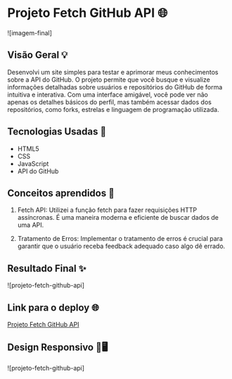 # Projeto Fetch GitHub API 🌐

![imagem-final]

## Visão Geral 💡

Desenvolvi um site simples para testar e aprimorar meus conhecimentos sobre a API do GitHub. O projeto permite que você busque e visualize informações detalhadas sobre usuários e repositórios do GitHub de forma intuitiva e interativa. Com uma interface amigável, você pode ver não apenas os detalhes básicos do perfil, mas também acessar dados dos repositórios, como forks, estrelas e linguagem de programação utilizada.

## Tecnologias Usadas 📌

- HTML5
- CSS
- JavaScript
- API do GitHub

## Conceitos aprendidos 📖

1. Fetch API: Utilizei a função fetch para fazer requisições HTTP assíncronas. É uma maneira moderna e eficiente de buscar dados de uma API.

2. Tratamento de Erros: Implementar o tratamento de erros é crucial para garantir que o usuário receba feedback adequado caso algo dê errado.

## Resultado Final ✨

![projeto-fetch-github-api]

## Link para o deploy 🌐

[Projeto Fetch GitHub API](https://madu-guimaraes.github.io/fetch-github-api/)

## Design Responsivo 📱🖥️

![projeto-fetch-github-api]
